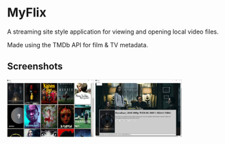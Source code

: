 # MyFlix

A streaming site style application for viewing and opening local video files.

Made using the TMDb API for film & TV metadata.

## Screenshots

<img src="https://raw.githubusercontent.com/reblou/myflix/master/screenshots/main.jpg" width="40%">
<img src="https://raw.githubusercontent.com/reblou/myflix/master/screenshots/details.jpg" width="40%">
